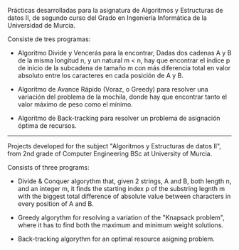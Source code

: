 Prácticas desarrolladas para la asignatura de Algoritmos y Estructuras de datos II,
de segundo curso del Grado en Ingeniería Informática de la Universidad de Murcia.

Consiste de tres programas:
 - Algoritmo Divide y Vencerás para la encontrar, Dadas dos cadenas A y B de la misma
   longitud n, y un natural m < n, hay que encontrar el índice p de inicio de la
   subcadena de tamaño m con más diferencia total en valor absoluto entre los caracteres
   en cada posición de A y B.
   
- Algoritmo de Avance Rápido (Voraz, o Greedy) para resolver una variación del problema
  de la mochila, donde hay que encontrar tanto el valor máximo de peso como el mínimo.

- Algoritmo de Back-tracking para resolver un problema de asignación óptima de recursos.

---------------------------------------------------------------------------------

Projects developed for the subject "Algoritmos y Estructuras de datos II",
from 2nd grade of Computer Engineering BSc at University of Murcia.

 Consists of three programs:
 - Divide & Conquer algorythm that, given 2 strings, A and B, both length n, and an
   integer m, it finds the starting index p of the substring legnth m with the
   biggest total difference of absolute value between characters in every position
   of A and B.
   
- Greedy algorythm for resolving a variation of the "Knapsack problem", where it has
  to find both the maximum and minimum weight solutions.
  
- Back-tracking algorythm for an optimal resource asigning problem.   
